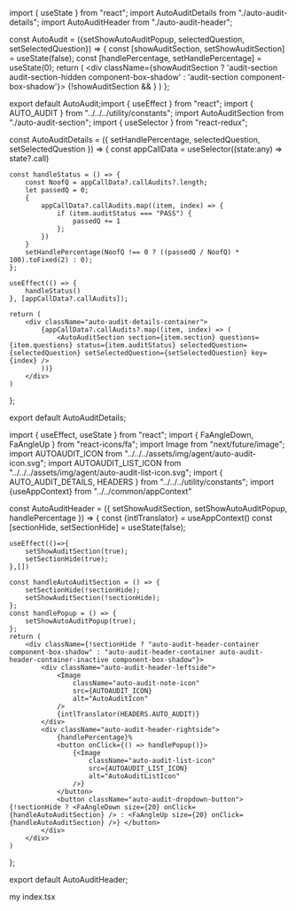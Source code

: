 import { useState } from "react";
import AutoAuditDetails from "./auto-audit-details";
import AutoAuditHeader from "./auto-audit-header";

const AutoAudit = ({setShowAutoAuditPopup, selectedQuestion, setSelectedQuestion}) => {
    const [showAuditSection, setShowAuditSection] = useState(false);
    const [handlePercentage, setHandlePercentage] = useState(0);
    return (
        <div className={showAuditSection ? 'audit-section audit-section-hidden component-box-shadow' : 'audit-section component-box-shadow'}>
            <AutoAuditHeader setShowAuditSection={setShowAuditSection} setShowAutoAuditPopup={setShowAutoAuditPopup} handlePercentage={handlePercentage}/>
            {!showAuditSection && <AutoAuditDetails setHandlePercentage={setHandlePercentage} selectedQuestion={selectedQuestion} setSelectedQuestion={setSelectedQuestion}/>}
        </div>
    )
};

export default AutoAudit;import { useEffect } from "react";
import { AUTO_AUDIT } from "../../../utility/constants";
import AutoAuditSection from "./auto-audit-section";
import { useSelector } from "react-redux";

const AutoAuditDetails = ({ setHandlePercentage, selectedQuestion, setSelectedQuestion }) => {
    const appCallData = useSelector((state:any) => state?.call)

    const handleStatus = () => {
        const NoofQ = appCallData?.callAudits?.length;
        let passedQ = 0;
        {
            appCallData?.callAudits.map((item, index) => {
                if (item.auditStatus === "PASS") {
                    passedQ += 1
                };
            })
        }
        setHandlePercentage(NoofQ !== 0 ? ((passedQ / NoofQ) * 100).toFixed(2) : 0);
    };
    
    useEffect(() => {
        handleStatus()
    }, [appCallData?.callAudits]);

    return (
        <div className="auto-audit-details-container">
            {appCallData?.callAudits?.map((item, index) => (
                <AutoAuditSection section={item.section} questions={item.questions} status={item.auditStatus} selectedQuestion={selectedQuestion} setSelectedQuestion={setSelectedQuestion} key={index} />
            ))}
        </div>
    )
};

export default AutoAuditDetails;

import { useEffect, useState } from "react";
import { FaAngleDown, FaAngleUp } from "react-icons/fa";
import Image from "next/future/image";
import AUTOAUDIT_ICON from "../../../assets/img/agent/auto-audit-icon.svg";
import AUTOAUDIT_LIST_ICON from "../../../assets/img/agent/auto-audit-list-icon.svg";
import { AUTO_AUDIT_DETAILS, HEADERS } from "../../../utility/constants";
import {useAppContext} from "../../common/appContext"

const AutoAuditHeader = ({ setShowAuditSection, setShowAutoAuditPopup, handlePercentage }) => {
    const {intlTranslator} = useAppContext()
    const [sectionHide, setSectionHide] = useState(false);

    useEffect(()=>{
        setShowAuditSection(true);
        setSectionHide(true);
    },[])

    const handleAutoAuditSection = () => {
        setSectionHide(!sectionHide);
        setShowAuditSection(!sectionHide);
    };
    const handlePopup = () => {
        setShowAutoAuditPopup(true);
    };
    return (
        <div className={!sectionHide ? "auto-audit-header-container component-box-shadow" : "auto-audit-header-container auto-audit-header-container-inactive component-box-shadow"}>
            <div className="auto-audit-header-leftside">
                <Image
                    className="auto-audit-note-icon"
                    src={AUTOAUDIT_ICON}
                    alt="AutoAuditIcon"
                />
                {intlTranslator(HEADERS.AUTO_AUDIT)}
            </div>
            <div className="auto-audit-header-rightside">
                {handlePercentage}%
                <button onClick={() => handlePopup()}>
                    {<Image
                        className="auto-audit-list-icon"
                        src={AUTOAUDIT_LIST_ICON}
                        alt="AutoAuditListIcon"
                    />}
                </button>
                <button className="auto-audit-dropdown-button"> {!sectionHide ? <FaAngleDown size={20} onClick={handleAutoAuditSection} /> : <FaAngleUp size={20} onClick={handleAutoAuditSection} />} </button>
            </div>
        </div>
    )
};

export default AutoAuditHeader;

my index.tsx

